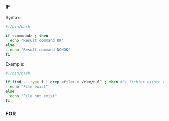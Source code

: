 ### IF
Syntax:
```bash
#!/bin/bash

if <command> ; then
  echo "Result command OK"
else
  echo "Result command NONOK"
fi
```

Exemple:
```bash
#!/bin/bash

if find . -type f | grep <file> > /dev/null ; then #Si fichier existe renvoie OK, sinon NONOK
  echo "File exist"
else
  echo "File not exist"
fi

```

### FOR
